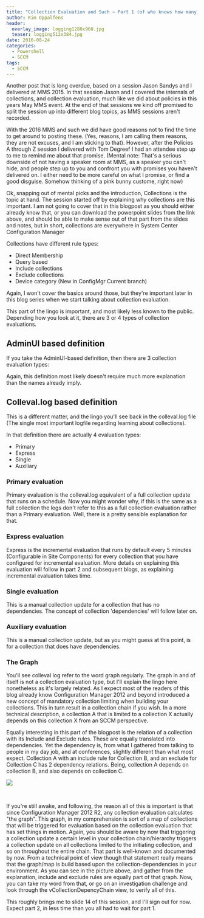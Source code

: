 ```yaml
---
title: "Collection Evaluation and Such – Part 1 (of who knows how many)"
author: Kim Oppalfens
header:
  overlay_image: logging1280x960.jpg
  teaser: logging512x384.jpg
date: 2016-08-24
categories:
  - Powershell
  - SCCM
tags:
  - SCCM
---
```

Another post that is long overdue, based on a session Jason Sandys and I delivered at MMS 2015. In that session Jason and I covered the internals of collections, and collection evaluation, much like we did about policies in this years May MMS event. At the end of that sessions we kind off promised to split the session up into different blog topics, as MMS sessions aren't recorded.

With the 2016 MMS and such we did have good reasons not to find the time to get around to posting these. (Yes, reasons, I am calling them reasons, they are not excuses, and I am sticking to that). However, after the Policies A through Z session I delivered with Tom Degreef I had an attendee step up to me to remind me about that promise. (Mental note: That's a serious downside of not having a speaker room at MMS, as a speaker you can't hide, and people step up to you and confront you with promises you haven't delivered on. I either need to be more careful on what I promise, or find a good disguise. Somehow thinking of a pink bunny custome, right now)

Ok, snapping out of mental picks and the introduction, Collections is the topic at hand. The session started off by explaining why collections are this important. I am not going to cover that in this blogpost as you should either already know that, or you can download the powerpoint slides from the link above, and should be able to make sense out of that part from the slides and notes, but in short, collections are everywhere in System Center Configuration Manager

Collections have different rule types:

* Direct Membership
* Query based
* Include collections
* Exclude collections
* Device category (New in ConfigMgr Current branch)

Again, I won't cover the basics around those, but they're important later in this blog series when we start talking about collection evaluation.

This part of the lingo is important, and most likely less known to the public. Depending how you look at it, there are 3 or 4 types of collection evaluations.

## AdminUI based definition

If you take the AdminUI-based definition, then there are 3 collection evaluation types:

Again, this definition most likely doesn't require much more explanation than the names already imply.

## Colleval.log based definition

This is a different matter, and the lingo you'll see back in the colleval.log file (The single most important logfile regarding learning about collections).

In that definition there are actually 4 evaluation types:

* Primary
* Express
* Single
* Auxiliary

### Primary evaluation

Primary evaluation is the colleval.log equivalent of a full collection update that runs on a schedule. Now you might wonder why, if this is the same as a full collection the logs don't refer to this as a full collection evaluation rather than a Primary evaluation. Well, there is a pretty sensible explanation for that.

### Express evaluation

Express is the incremental evaluation that runs by default every 5 minutes (Configurable in Site Components) for every collection that you have configured for incremental evaluation. More details on explaining this evaluation will follow in part 2 and subsequent blogs, as explaining incremental evaluation takes time.

### Single evaluation 

This is a manual collection update for a collection that has no dependencies. The concept of collection 'dependencies' will follow later on.

### Auxiliary evaluation 

This is a manual collection update, but as you might guess at this point, is for a collection that does have dependencies.

### The Graph

You'll see colleval log refer to the word graph regularly. The graph in and of itself is not a collection evaluation type, but I'll explain the lingo here nonetheless as it's largely related. As I expect most of the readers of this blog already know Configuration Manager 2012 and beyond introduced a new concept of mandatory collection limiting when building your collections. This in turn result in a collection chain if you wish. In a more technical description, a collection A that is limited to a collection X actually depends on this collection X from an SCCM perspective.

Equally interesting in this part of the blogpost is the relation of a collection with its Include and Exclude rules. These are equally translated into dependencies. Yet the dependency is, from what I gathered from talking to people in my day job, and at conferences, slightly different than what most expect. Collection A with an include rule for Collection B, and an exclude for Collection C has 2 dependency relations. Being, collection A depends on collection B, and also depends on collection C.

![][1]

 

If you're still awake, and following, the reason all of this is important is that since Configuration Manager 2012 R2, any collection evaluation calculates "the graph". This graph, in my comprehension is sort of a map of collections that will be triggered for evaluation based on the collection evaluation that has set things in motion. Again, you should be aware by now that triggering a collection update a certain level in your collection chain/hierarchy triggers a collection update on all collections limited to the initiating collection, and so on throughout the entire chain. That part is well-known and documented by now. From a technical point of view though that statement really means that the graph/map is build based upon the collection-dependencies in your environment. As you can see in the picture above, and gather from the explanation, include and exclude rules are equally part of that graph. Now, you can take my word from that, or go on an investigation challenge and look through the vCollectionDepencyChain view, to verify all of this.

This roughly brings me to slide 14 of this session, and I'll sign out for now. Expect part 2, in less time than you all had to wait for part 1.


[1]: http://oscc1-public.sharepoint.com/Lists/Photos/082416_1317_CollectionE1.png